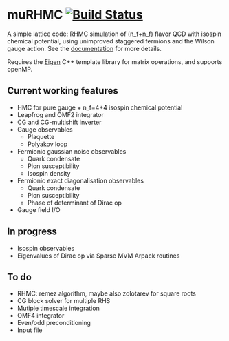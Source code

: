# muRHMC [![Build Status](https://travis-ci.org/lkeegan/muRHMC.svg?branch=master)](https://travis-ci.org/lkeegan/muRHMC)
A simple lattice code: RHMC simulation of (n_f+n_f) flavor QCD with isospin chemical potential, using unimproved staggered fermions and the Wilson gauge action. See the [documentation](doc/muRHMC.pdf) for more details.

Requires the [Eigen](http://eigen.tuxfamily.org) C++ template library for matrix operations, and supports openMP.

## Current working features
- HMC for pure gauge + n_f=4+4 isospin chemical potential
- Leapfrog and OMF2 integrator
- CG and CG-multishift inverter
- Gauge observables
	- Plaquette
	- Polyakov loop
- Fermionic gaussian noise observables
	- Quark condensate
	- Pion susceptibility
	- Isospin density
- Fermionic exact diagonalisation observables
	- Quark condensate
	- Pion susceptibility
	- Phase of determinant of Dirac op
- Gauge field I/O
 
## In progress
- Isospin observables
- Eigenvalues of Dirac op via Sparse MVM Arpack routines

## To do
- RHMC: remez algorithm, maybe also zolotarev for square roots
- CG block solver for multiple RHS
- Mutiple timescale integration
- OMF4 integrator
- Even/odd preconditioning
- Input file
